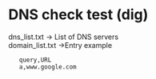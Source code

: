 # DNS check test (dig)
dns_list.txt
 -> List of DNS servers  
domain_list.txt
 ->Entry example 
~~~
   query,URL
   a,www.google.com
~~~
